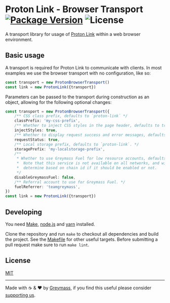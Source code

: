 # Proton Link - Browser Transport [![Package Version](https://img.shields.io/npm/v/@proton/browser-transport.svg?style=flat-square)](https://www.npmjs.com/package/@proton/browser-transport) ![License](https://img.shields.io/npm/l/@proton/browser-transport.svg?style=flat-square)

A transport library for usage of [Proton Link](https://github.com/protonprotocol/proton-link) within a web browser environment.

## Basic usage

A transport is required for Proton Link to communicate with clients. In most examples we use the browser transport with no configuration, like so:

```ts
const transport = new ProtonBrowserTransport()
const link = new ProtonLink({transport})
```

Parameters can be passed to the transport during construction as an object, allowing for the following optional changes:

```ts
const transport = new ProtonBrowserTransport({
    /** CSS class prefix, defaults to `proton-link` */
    classPrefix: 'my-css-prefix',
    /** Whether to inject CSS styles in the page header, defaults to true. */
    injectStyles: true,
    /** Whether to display request success and error messages, defaults to true */
    requestStatus: true,
    /** Local storage prefix, defaults to `proton-link`. */
    storagePrefix: 'my-localstorage-prefix',
    /**
     * Whether to use Greymass Fuel for low resource accounts, defaults to false.
     *  Note that this service is not available on all networks, and will automatically
     *  determine based on chain id if it should be enabled or not.
     */
    disableGreymassFuel: false,
    /** Referral account to use for Greymass Fuel. */
    fuelReferrer: 'teamgreymass',
})
const link = new ProtonLink({transport})
```

## Developing

You need [Make](https://www.gnu.org/software/make/), [node.js](https://nodejs.org/en/) and [yarn](https://classic.yarnpkg.com/en/docs/install) installed.

Clone the repository and run `make` to checkout all dependencies and build the project. See the [Makefile](./Makefile) for other useful targets. Before submitting a pull request make sure to run `make lint`.

## License

[MIT](./LICENSE.md)

---

Made with ☕️ & ❤️ by [Greymass](https://greymass.com), if you find this useful please consider [supporting us](https://greymass.com/support-us).

